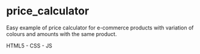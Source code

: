 # price_calculator

Easy example of price calculator for e-commerce products with variation of colours and amounts with the same product.

HTML5 - CSS - JS
